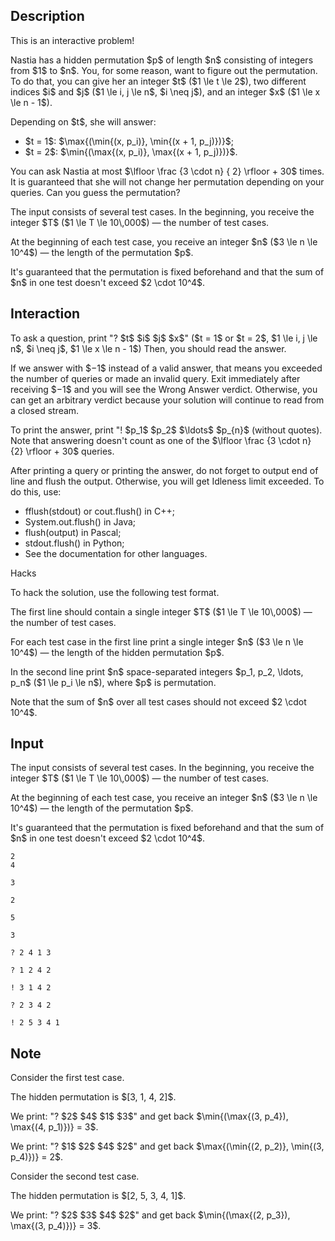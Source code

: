 ## Description

<div><p><span class="tex-font-style-bf">This is an interactive problem!</span></p><p>Nastia has a hidden permutation $p$ of length $n$ consisting of integers from $1$ to $n$. You, for some reason, want to figure out the permutation. To do that, you can give her an integer $t$ ($1 \le t \le 2$), two <span class="tex-font-style-bf">different</span> indices $i$ and $j$ ($1 \le i, j \le n$, $i \neq j$), and an integer $x$ ($1 \le x \le n - 1$). </p><p>Depending on $t$, she will answer: </p><ul> <li> $t = 1$: $\max{(\min{(x, p_i)}, \min{(x + 1, p_j)})}$; </li><li> $t = 2$: $\min{(\max{(x, p_i)}, \max{(x + 1, p_j)})}$. </li></ul><p>You can ask Nastia <span class="tex-font-style-bf">at most</span> $\lfloor \frac {3 \cdot n} { 2} \rfloor + 30$ times. It is guaranteed that she will <span class="tex-font-style-bf">not</span> change her permutation depending on your queries. Can you guess the permutation?</p></div><div class="input-specification"><p>The input consists of several test cases. In the beginning, you receive the integer $T$ ($1 \le T \le 10\,000$)&nbsp;— the number of test cases.</p><p>At the beginning of each test case, you receive an integer $n$ ($3 \le n \le 10^4$)&nbsp;— the length of the permutation $p$.</p><p>It's guaranteed that the permutation is fixed beforehand and that the sum of $n$ in one test doesn't exceed $2 \cdot 10^4$.</p></div><div><h2>Interaction</h2><p>To ask a question, print "<span class="tex-font-style-tt">?</span> $t$ $i$ $j$ $x$" ($t = 1$ or $t = 2$, $1 \le i, j \le n$, $i \neq j$, $1 \le x \le n - 1$) Then, you should read the answer.</p><p>If we answer with $−1$ instead of a valid answer, that means you exceeded the number of queries or made an invalid query. Exit immediately after receiving $−1$ and you will see the Wrong Answer verdict. Otherwise, you can get an arbitrary verdict because your solution will continue to read from a closed stream.</p><p>To print the answer, print "<span class="tex-font-style-tt">!</span> $p_1$ $p_2$ $\ldots$ $p_{n}$ (without quotes). <span class="tex-font-style-bf">Note that answering doesn't count as one of the $\lfloor \frac {3 \cdot n} {2} \rfloor + 30$ queries</span>.</p><p>After printing a query or printing the answer, do not forget to output end of line and flush the output. Otherwise, you will get <span class="tex-font-style-tt">Idleness limit exceeded</span>. To do this, use:</p><ul> <li> <span class="tex-font-style-tt">fflush(stdout)</span> or <span class="tex-font-style-tt">cout.flush()</span> in C++; </li><li> <span class="tex-font-style-tt">System.out.flush()</span> in Java; </li><li> <span class="tex-font-style-tt">flush(output)</span> in Pascal; </li><li> <span class="tex-font-style-tt">stdout.flush()</span> in Python; </li><li> See the documentation for other languages. </li></ul><p><span class="tex-font-style-bf">Hacks</span></p><p>To hack the solution, use the following test format.</p><p>The first line should contain a single integer $T$ ($1 \le T \le 10\,000$)&nbsp;— the number of test cases.</p><p>For each test case in the first line print a single integer $n$ ($3 \le n \le 10^4$)&nbsp;— the length of the hidden permutation $p$.</p><p>In the second line print $n$ space-separated integers $p_1, p_2, \ldots, p_n$ ($1 \le p_i \le n$), where $p$ is permutation.</p><p>Note that the sum of $n$ over all test cases should not exceed $2 \cdot 10^4$.</p></div>

## Input

<p>The input consists of several test cases. In the beginning, you receive the integer $T$ ($1 \le T \le 10\,000$)&nbsp;— the number of test cases.</p><p>At the beginning of each test case, you receive an integer $n$ ($3 \le n \le 10^4$)&nbsp;— the length of the permutation $p$.</p><p>It's guaranteed that the permutation is fixed beforehand and that the sum of $n$ in one test doesn't exceed $2 \cdot 10^4$.</p>





```input1
2
4

3

2

5

3
```




```output1
? 2 4 1 3

? 1 2 4 2

! 3 1 4 2

? 2 3 4 2

! 2 5 3 4 1
```



## Note

<p>Consider the first test case.</p><p>The hidden permutation is $[3, 1, 4, 2]$.</p><p>We print: "<span class="tex-font-style-tt">?</span> $2$ $4$ $1$ $3$" and get back $\min{(\max{(3, p_4}), \max{(4, p_1)})} = 3$.</p><p>We print: "<span class="tex-font-style-tt">?</span> $1$ $2$ $4$ $2$" and get back $\max{(\min{(2, p_2)}, \min{(3, p_4)})} = 2$.</p><p>Consider the second test case.</p><p>The hidden permutation is $[2, 5, 3, 4, 1]$.</p><p>We print: "<span class="tex-font-style-tt">?</span> $2$ $3$ $4$ $2$" and get back $\min{(\max{(2, p_3}), \max{(3, p_4)})} = 3$.</p>
